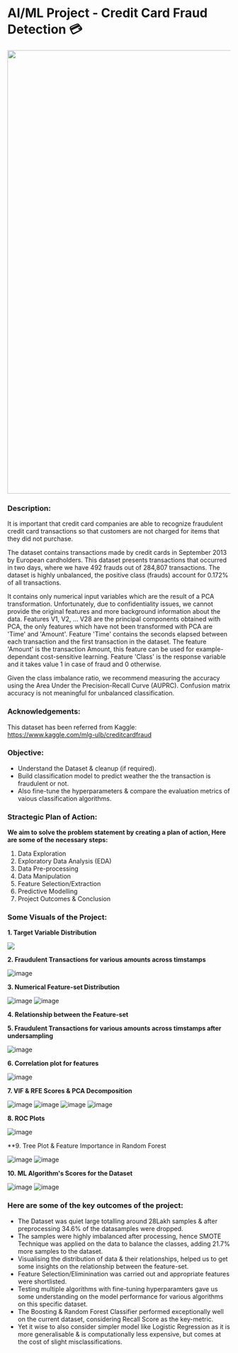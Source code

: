 # AI/ML Project - Credit Card Fraud Detection 💳

<p align="center"><img src="https://user-images.githubusercontent.com/54996245/147120008-9ef5f88f-6b99-42ec-84e1-cca391ec5aa8.jpg" style="width: 1000px;"/></p>

### Description:

It is important that credit card companies are able to recognize fraudulent credit card transactions so that customers are not charged for items that they did not purchase.

The dataset contains transactions made by credit cards in September 2013 by European cardholders.
This dataset presents transactions that occurred in two days, where we have 492 frauds out of 284,807 transactions. The dataset is highly unbalanced, the positive class (frauds) account for 0.172% of all transactions.

It contains only numerical input variables which are the result of a PCA transformation. Unfortunately, due to confidentiality issues, we cannot provide the original features and more background information about the data. Features V1, V2, … V28 are the principal components obtained with PCA, the only features which have not been transformed with PCA are 'Time' and 'Amount'. Feature 'Time' contains the seconds elapsed between each transaction and the first transaction in the dataset. The feature 'Amount' is the transaction Amount, this feature can be used for example-dependant cost-sensitive learning. Feature 'Class' is the response variable and it takes value 1 in case of fraud and 0 otherwise.

Given the class imbalance ratio, we recommend measuring the accuracy using the Area Under the Precision-Recall Curve (AUPRC). Confusion matrix accuracy is not meaningful for unbalanced classification.

### Acknowledgements:
This dataset has been referred from Kaggle: \
https://www.kaggle.com/mlg-ulb/creditcardfraud

### Objective:
- Understand the Dataset & cleanup (if required).
- Build classification model to predict weather the the transaction is fraudulent or not.
- Also fine-tune the hyperparameters & compare the evaluation metrics of vaious classification algorithms.

### Stractegic Plan of Action:
**We aim to solve the problem statement by creating a plan of action, Here are some of the necessary steps:**
1. Data Exploration
2. Exploratory Data Analysis (EDA)
3. Data Pre-processing
4. Data Manipulation
5. Feature Selection/Extraction
6. Predictive Modelling
7. Project Outcomes & Conclusion

### Some Visuals of the Project:

**1. Target Variable Distribution**
  
<p align="left"><img src="https://user-images.githubusercontent.com/54996245/147120205-c9ff7616-cabf-43a8-846f-f07e8213ac52.png" /></p>

<!--**2. Categorical Feature-set Distribution**-->
**2. Fraudulent Transactions for various amounts across timstamps**

![image](https://user-images.githubusercontent.com/54996245/147120339-12cd6961-6f16-4664-b03b-164d7b75310d.png)

**3. Numerical Feature-set Distribution**

![image](https://user-images.githubusercontent.com/54996245/147120356-504e0242-7f82-4a87-bfe4-ba54d42d5ac0.png)
![image](https://user-images.githubusercontent.com/54996245/147120372-b30cbae3-97f8-42e8-bbc2-6cb0022370d3.png)

**4. Relationship between the Feature-set**

<!--**5. Data Retention after preforming preprocessing step**-->
**5. Fraudulent Transactions for various amounts across timstamps after undersampling**

![image](https://user-images.githubusercontent.com/54996245/147120409-f4e7b0f7-a4ff-4398-9e1f-ba2e87c12dc8.png)

**6. Correlation plot for features**

![image](https://user-images.githubusercontent.com/54996245/147120437-017c2e86-03c8-4def-b599-b9c3f680638f.png)

**7. VIF & RFE Scores & PCA Decomposition**
  
![image](https://user-images.githubusercontent.com/54996245/147134645-f5c1ef79-83e3-4296-be0e-a0580c19eb9e.png)
![image](https://user-images.githubusercontent.com/54996245/147134582-40e8444a-c55b-4837-b2bc-2474da4fc46c.png)
![image](https://user-images.githubusercontent.com/54996245/147134612-19fb77f3-54a8-4bf7-8c5b-0cc4fe9eb117.png)
![image](https://user-images.githubusercontent.com/54996245/147134568-bdbf39cd-51b9-44c3-9a9f-3d18fc22ad99.png)

**8. ROC Plots**

![image](https://user-images.githubusercontent.com/54996245/147134546-005f3054-7cfd-4cbe-a5fc-6a9d17450f63.png)

**9. Tree Plot & Feature Importance in Random Forest
  
![image](https://user-images.githubusercontent.com/54996245/147134525-803f3ba3-e653-4820-b868-c9f07574b9a7.png)
![image](https://user-images.githubusercontent.com/54996245/147134515-6c232d18-c2b6-4795-b853-7a9adba17838.png)


**10. ML Algorithm's Scores for the Dataset**
  
![image](https://user-images.githubusercontent.com/54996245/147134486-c34dd9af-55f7-4e5a-9277-2fa5758006cf.png)
![image](https://user-images.githubusercontent.com/54996245/147134475-c9722e6f-5525-4c24-8248-d393b6740c73.png)

  
### Here are some of the key outcomes of the project:
- The Dataset was quiet large totalling around 28Lakh samples & after preprocessing 34.6% of the datasamples were dropped. 
- The samples were highly imbalanced after processing, hence SMOTE Technique was applied on the data to  balance the classes, adding 21.7% more samples to the dataset.
- Visualising the distribution of data & their relationships, helped us to get some insights on the relationship between the feature-set.
- Feature Selection/Eliminination was carried out and appropriate features were shortlisted.
- Testing multiple algorithms with fine-tuning hyperparamters gave us some understanding on the model performance for various algorithms on this specific dataset.
- The Boosting & Random Forest Classifier performed exceptionally well on the current dataset, considering Recall Score as the key-metric.
- Yet it wise to also consider simpler model like Logistic Regression as it is more generalisable & is computationally less expensive, but comes at the cost of slight misclassifications.

